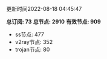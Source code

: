 更新时间2022-08-18 04:45:47

**总订阅: 73**
**总节点: 2910**
**有效节点: 909**
- ss节点: 477
- v2ray节点: 352
- trojan节点: 80
